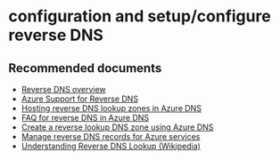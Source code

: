 <properties
	pageTitle="configuration and setup/configure reverse DNS"
	description="configuration and setup/configure reverse DNS"
	service="microsoft.compute"
	resource="virtualmachines"
	authors="radwiv,scottAzure"
	displayOrder=""
	selfHelpType="generic"
	supportTopicIds="32568520"
 	resourceTags="Windows,Linux,Redhat"
	productPesIds="14749,15571,15797"
	cloudEnvironments="public"
/>

# configuration and setup/configure reverse DNS

## **Recommended documents**

* [Reverse DNS overview](https://docs.microsoft.com/azure/dns/dns-reverse-dns-overview)<br>
* [Azure Support for Reverse DNS](https://docs.microsoft.com/azure/dns/dns-reverse-dns-overview#azure-support-for-reverse-dns)<br>
* [Hosting reverse DNS lookup zones in Azure DNS](https://docs.microsoft.com/azure/dns/dns-reverse-dns-hosting)<br>
* [FAQ for reverse DNS in Azure DNS](https://docs.microsoft.com/zure/dns/dns-reverse-dns-hosting#faq)<br>
* [Create a reverse lookup DNS zone using Azure DNS](https://docs.microsoft.com/azure/dns/dns-reverse-dns-hosting#create-a-reverse-lookup-dns-zone)<br>
* [Manage reverse DNS records for Azure services](https://docs.microsoft.com/azure/dns/dns-reverse-dns-for-azure-services)<br>
* [Understanding Reverse DNS Lookup (Wikipedia)](https://www.wikipedia.org/wiki/Reverse_DNS_lookup)
